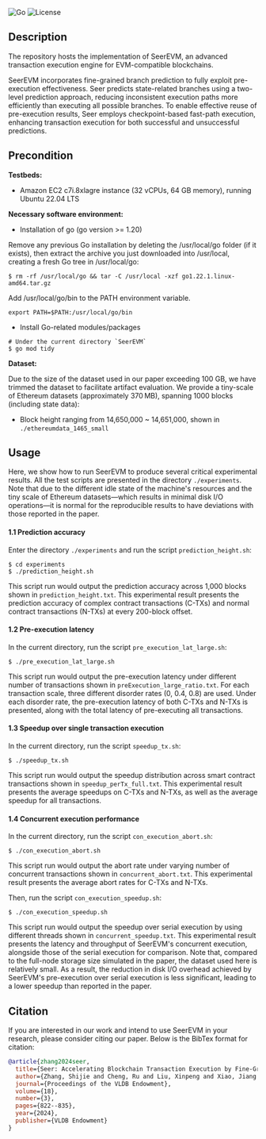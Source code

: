 ![Go](https://img.shields.io/badge/go-1.20+-blue?logo=go) ![License](https://img.shields.io/badge/license-Apache-blue)

## Description

The repository hosts the implementation of SeerEVM, an advanced transaction execution engine for EVM-compatible blockchains.

SeerEVM incorporates fine-grained branch prediction to fully exploit pre-execution effectiveness. Seer predicts state-related branches using a two-level prediction approach, reducing inconsistent execution paths more efficiently than executing all possible branches. To enable effective reuse of pre-execution results, Seer employs checkpoint-based fast-path execution, enhancing transaction execution for both successful and unsuccessful predictions.

## Precondition

**Testbeds:** 

- Amazon EC2 c7i.8xlagre instance (32 vCPUs, 64 GB memory), running Ubuntu 22.04 LTS

**Necessary software environment:**

- Installation of go (go version >= 1.20)

Remove any previous Go installation by deleting the /usr/local/go folder (if it exists), then extract the archive you just downloaded into /usr/local, creating a fresh Go tree in /usr/local/go:

```shell script
$ rm -rf /usr/local/go && tar -C /usr/local -xzf go1.22.1.linux-amd64.tar.gz
```

Add /usr/local/go/bin to the PATH environment variable.

```shell script
export PATH=$PATH:/usr/local/go/bin
```

- Install Go-related modules/packages

```shell script
# Under the current directory `SeerEVM`
$ go mod tidy
```

**Dataset:**

Due to the size of the dataset used in our paper exceeding 100 GB, we have trimmed the dataset to facilitate artifact evaluation. We provide a tiny-scale of Ethereum datasets (approximately 370 MB), spanning 1000 blocks (including state data):

- Block height ranging from 14,650,000 ~ 14,651,000, shown in `./ethereumdata_1465_small`

## Usage

Here, we show how to run SeerEVM to produce several critical experimental results. All the test scripts are presented in the directory `./experiments`. Note that due to the different idle state of the machine's resources and the tiny scale of Ethereum datasets—which results in minimal disk I/O operations—it is normal for the reproducible results to have deviations with those reported in the paper.

#### 1.1 Prediction accuracy

Enter the directory `./experiments` and run the script `prediction_height.sh`:

```shell script
$ cd experiments
$ ./prediction_height.sh
```

This script run would output the prediction accuracy across 1,000 blocks shown in `prediction_height.txt`. This experimental result presents the prediction accuracy of complex contract transactions (C-TXs) and normal contract transactions (N-TXs) at every 200-block offset.

#### 1.2 Pre-execution latency

In the current directory, run the script `pre_execution_lat_large.sh`:

```shell script
$ ./pre_execution_lat_large.sh
```

This script run would output the pre-execution latency under different number of transactions shown in `preExecution_large_ratio.txt`. For each transaction scale, three different disorder rates (0, 0.4, 0.8) are used. Under each disorder rate, the pre-execution latency of both C-TXs and N-TXs is presented, along with the total latency of pre-executing all transactions.

#### 1.3 Speedup over single transaction execution

In the current directory, run the script `speedup_tx.sh`:

```shell script
$ ./speedup_tx.sh
```

This script run would output the speedup distribution across smart contract transactions shown in `speedup_perTx_full.txt`. This experimental result presents the average speedups on C-TXs and N-TXs, as well as the average speedup for all transactions. 

#### 1.4 Concurrent execution performance

In the current directory, run the script `con_execution_abort.sh`:

```shell script
$ ./con_execution_abort.sh
```

This script run would output the abort rate under varying number of concurrent transactions shown in `concurrent_abort.txt`. This experimental result presents the average abort rates for C-TXs and N-TXs.

Then, run the script `con_execution_speedup.sh`:

```shell script
$ ./con_execution_speedup.sh
```

This script run would output the speedup over serial execution by using different threads shown in `concurrent_speedup.txt`. This experimental result presents the latency and throughput of SeerEVM's concurrent execution, alongside those of the serial execution for comparison. Note that, compared to the full-node storage size simulated in the paper, the dataset used here is relatively small. As a result, the reduction in disk I/O overhead achieved by SeerEVM's pre-execution over serial execution is less significant, leading to a lower speedup than reported in the paper.

## Citation

If you are interested in our work and intend to use SeerEVM in your research, please consider citing our paper. Below is the BibTex format for citation:

```bibtex
@article{zhang2024seer,
  title={Seer: Accelerating Blockchain Transaction Execution by Fine-Grained Branch Prediction},
  author={Zhang, Shijie and Cheng, Ru and Liu, Xinpeng and Xiao, Jiang and Jin, Hai and Li, Bo},
  journal={Proceedings of the VLDB Endowment},
  volume={18},
  number={3},
  pages={822--835},
  year={2024},
  publisher={VLDB Endowment}
}
```


